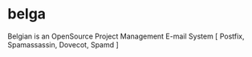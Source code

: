 belga
=====

Belgian is an OpenSource Project Management E-mail System [ Postfix, Spamassassin, Dovecot, Spamd ]
